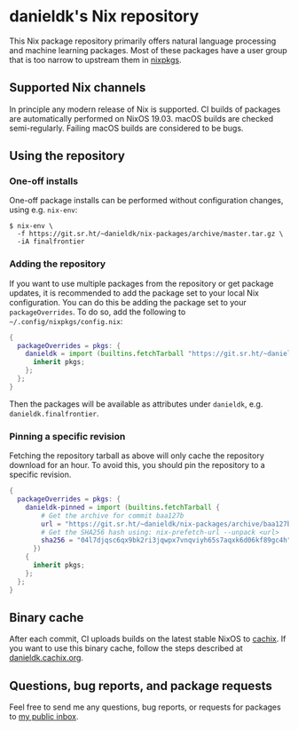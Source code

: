 # danieldk's Nix repository

This Nix package repository primarily offers natural language
processing and machine learning packages. Most of these packages have
a user group that is too narrow to upstream them in
[nixpkgs](https://github.com/nixos/nixpkgs).

## Supported Nix channels

In principle any modern release of Nix is supported. CI builds of
packages are automatically performed on NixOS 19.03. macOS builds are
checked semi-regularly. Failing macOS builds are considered to be
bugs.

## Using the repository

### One-off installs

One-off package installs can be performed without configuration
changes, using e.g. `nix-env`:

~~~shell
$ nix-env \
  -f https://git.sr.ht/~danieldk/nix-packages/archive/master.tar.gz \
  -iA finalfrontier
~~~

### Adding the repository

If you want to use multiple packages from the repository or get
package updates, it is recommended to add the package set to your
local Nix configuration. You can do this be adding the package set to
your `packageOverrides`. To do so, add the following to
`~/.config/nixpkgs/config.nix`:

~~~nix
{
  packageOverrides = pkgs: {
    danieldk = import (builtins.fetchTarball "https://git.sr.ht/~danieldk/nix-packages/archive/master.tar.gz") {
      inherit pkgs;
    };
  };
}
~~~

Then the packages will be available as attributes under `danieldk`,
e.g.  `danieldk.finalfrontier`.

### Pinning a specific revision

Fetching the repository tarball as above will only cache the
repository download for an hour. To avoid this, you should pin the
repository to a specific revision.

~~~nix
{
  packageOverrides = pkgs: {
    danieldk-pinned = import (builtins.fetchTarball {
	    # Get the archive for commit baa127b
        url = "https://git.sr.ht/~danieldk/nix-packages/archive/baa127b34ab70bede808f3baa0a8593f11ab1a78.tar.gz";
		# Get the SHA256 hash using: nix-prefetch-url --unpack <url>
        sha256 = "04l7djqsc6qx9bk2ri3jqwpx7vnqviyh65s7aqxk6d06kf89gc4h";
      })
    {
      inherit pkgs;
    };
  };
}
~~~

## Binary cache

After each commit, CI uploads builds on the latest stable NixOS to
[cachix](https://cachix.org/). If you want to use this binary cache,
follow the steps described at
[danieldk.cachix.org](https://danieldk.cachix.org/).

## Questions, bug reports, and package requests

Feel free to send me any questions, bug reports, or requests for
packages to [my public
inbox](https://lists.sr.ht/~danieldk/public-inbox).
